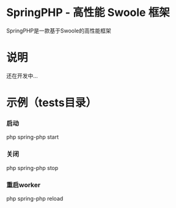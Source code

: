 # SpringPHP - 高性能 Swoole 框架
SpringPHP是一款基于Swoole的高性能框架

# 说明
还在开发中...

# 示例（tests目录）
### 启动
php spring-php start  

### 关闭
php spring-php stop

### 重启worker
php spring-php reload
  

